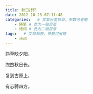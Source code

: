 ```yaml
---
title: 秋日抒怀
date: 2012-10-25 07:11:48
categories:   # 文章分类目录，参数可省略
    - 随笔 # 此为一级目录
    - 诗词 # 此为二级目录
tags:   # 文章标签，参数可省略
    - 诗词
---
```

斜草映夕阳，

煦煦秋日长。

复到古原上，

有志骋四方。
